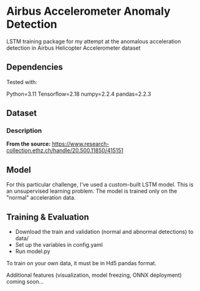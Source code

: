 # Airbus Accelerometer Anomaly Detection
LSTM training package for my attempt at the anomalous acceleration detection in Airbus Helicopter Accelerometer dataset

## Dependencies
Tested with:

Python=3.11 
Tensorflow=2.18
numpy=2.2.4
pandas=2.2.3

## Dataset
### Description
**From the source:**
https://www.research-collection.ethz.ch/handle/20.500.11850/415151

## Model
For this particular challenge, I've used a custom-built LSTM model. 
This is an unsupervised learning problem. The model is trained only on the "normal" acceleration data. 

## Training & Evaluation
- Download the train and validation (normal and abnormal detections) to data/
- Set up the variables in config.yaml
- Run model.py

To train on your own data, it must be in Hd5 pandas format.

Additional features (visualization, model freezing, ONNX deployment) coming soon...
